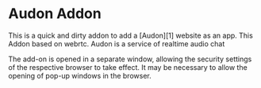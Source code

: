 Audon Addon
=============

This is a quick and dirty addon to add a [Audon][1] website as an app. This Addon based on webrtc. Audon is a service of realtime audio chat 

The add-on is opened in a separate window, allowing the security settings of the respective browser to take effect. It may be necessary to allow the opening of pop-up windows in the browser.

